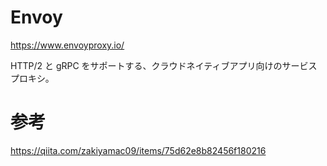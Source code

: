 # Envoy

https://www.envoyproxy.io/

HTTP/2 と gRPC をサポートする、クラウドネイティブアプリ向けのサービスプロキシ。

# 参考

https://qiita.com/zakiyamac09/items/75d62e8b82456f180216
